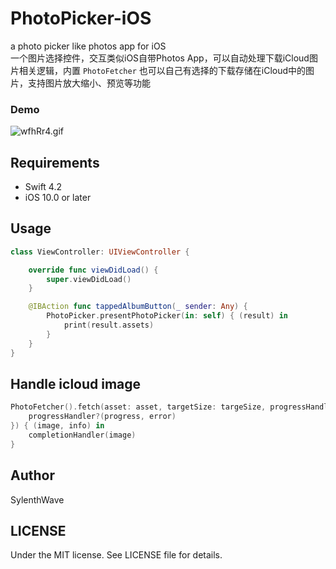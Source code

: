 # PhotoPicker-iOS
a photo picker like photos app for iOS    
一个图片选择控件，交互类似iOS自带Photos App，可以自动处理下载iCloud图片相关逻辑，内置 `PhotoFetcher` 也可以自己有选择的下载存储在iCloud中的图片，支持图片放大缩小、预览等功能

### Demo
![wfhRr4.gif](https://s1.ax1x.com/2020/09/18/wfhRr4.gif)

## Requirements

- Swift 4.2
- iOS 10.0 or later

## Usage

```swift
class ViewController: UIViewController {

    override func viewDidLoad() {
        super.viewDidLoad()
    }

    @IBAction func tappedAlbumButton(_ sender: Any) {
        PhotoPicker.presentPhotoPicker(in: self) { (result) in
            print(result.assets)
        }
    }
}
```

## Handle icloud image

```swift
PhotoFetcher().fetch(asset: asset, targetSize: targeSize, progressHandler: { (progress, error) in
    progressHandler?(progress, error)
}) { (image, info) in
    completionHandler(image)
}
```

## Author

SylenthWave


## LICENSE

Under the MIT license. See LICENSE file for details.
